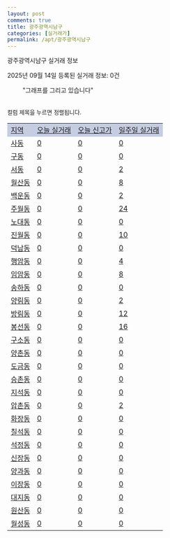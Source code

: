 ```yaml
---
layout: post
comments: true
title: 광주광역시남구
categories: [실거래가]
permalink: /apt/광주광역시남구
---
```


광주광역시남구 실거래 정보

2025년 09월 14일 등록된 실거래 정보: 0건

<!--<script async src="https://pagead2.googlesyndication.com/pagead/js/adsbygoogle.js?client=ca-pub-3485438051770037"
 crossorigin="anonymous"></script>-->

<script type="text/javascript">
  google.charts.load('current', {'packages':['corechart']});
  google.charts.setOnLoadCallback(drawChart);

  function drawChart() {
    var data = google.visualization.arrayToDataTable([['거래일', '매매', '전월세', '전매'], ['21-01', 4, 6, 0], ['21-02', 0, 1, 0], ['21-03', 0, 2, 0], ['21-04', 0, 1, 0], ['21-05', 1, 0, 0], ['21-06', 0, 4, 0], ['21-07', 33, 46, 1], ['21-08', 306, 250, 7], ['21-09', 351, 327, 7], ['21-10', 299, 415, 15], ['21-11', 190, 274, 7], ['21-12', 185, 275, 6], ['22-01', 133, 269, 8], ['22-02', 136, 238, 4], ['22-03', 148, 209, 13], ['22-04', 219, 279, 11], ['22-05', 180, 211, 10], ['22-06', 119, 205, 8], ['22-07', 91, 199, 2], ['22-08', 9, 58, 0], ['23-07', 0, 4, 0], ['23-08', 0, 2, 0], ['23-09', 0, 1, 0], ['23-10', 15, 46, 1], ['23-11', 108, 256, 3], ['23-12', 94, 323, 7], ['24-01', 1, 11, 0], ['24-02', 0, 2, 0], ['24-03', 0, 2, 0], ['24-04', 0, 2, 0], ['24-05', 1, 1, 0], ['24-06', 0, 1, 0], ['24-07', 0, 1, 0], ['24-08', 15, 22, 1], ['24-09', 90, 125, 12], ['24-10', 181, 62, 180], ['24-11', 87, 0, 87], ['24-12', 140, 140, 140], ['25-01', 177, 177, 177], ['25-02', 186, 186, 186], ['25-03', 192, 192, 192], ['25-04', 192, 192, 192], ['25-05', 156, 156, 156], ['25-06', 180, 180, 180], ['25-07', 161, 161, 161], ['25-08', 159, 159, 159], ['25-09', 48, 48, 48]]);

    var options = {
      title: '최근 1년간 유형별 거래량 추이',
      legend: { position: 'bottom' }
    };

    setTimeout(function() {
        var chart = new google.visualization.LineChart(document.getElementById('columnchart_material'));
        chart.draw(data, (options));
        document.getElementById('loading').style.display = 'none';
        var dayLabel = (new Date()).getDay();
        if (dayLabel < 2) {
            sorttable.innerSortFunction.apply(document.getElementById('week'), []);
            sorttable.innerSortFunction.apply(document.getElementById('week'), []);        
        }
        else {
            sorttable.innerSortFunction.apply(document.getElementById('today'), []);
            sorttable.innerSortFunction.apply(document.getElementById('today'), []);
        }
    }, 200);

  }
</script>

<div id="loading" style="z-index:20; display: block; margin-left: 35px">"그래프를 그리고 있습니다"</div>
<div id="columnchart_material" style="width: 95%; margin-left: -35px; display: block"></div>
<!--<div style="width: 95%; margin-left: -35px; display: block">
      <script async src="https://pagead2.googlesyndication.com/pagead/js/adsbygoogle.js?client=ca-pub-3485438051770037"
          crossorigin="anonymous"></script>
      <ins class="adsbygoogle"
          style="display:block"
          data-ad-format="fluid"
          data-ad-layout-key="-fb+5w+4e-db+86"
          data-ad-client="ca-pub-3485438051770037"
          data-ad-slot="1827090281"></ins>
      <script>
          (adsbygoogle = window.adsbygoogle || []).push({});
      </script>
</div>-->
<br>

<font size='small' style='font-size: small;'>컬럼 제목을 누르면 정렬됩니다.</font>
<table class="sortable">
  <tr style='background-color: rgba(114, 132, 186,0.4);'>
    <td id="region"><a href="#">지역</a></td>
    <td id="today"><a href="#">오늘 실거래</a></td>
    <td id="today_new"><a href="#">오늘 신고가</a></td>
    <td id="week"><a href="#">일주일 실거래</a></td>
  </tr>

  
  <tr class="item">
    <td><a href="광주광역시남구사동">사동</a></td>
    <td><a href="광주광역시남구사동">0</a></td>
    <td><a href="광주광역시남구사동">0</a></td>
    <td><a href="광주광역시남구사동">0</a></td>
  </tr>
    

  <tr class="item">
    <td><a href="광주광역시남구구동">구동</a></td>
    <td><a href="광주광역시남구구동">0</a></td>
    <td><a href="광주광역시남구구동">0</a></td>
    <td><a href="광주광역시남구구동">0</a></td>
  </tr>
    

  <tr class="item">
    <td><a href="광주광역시남구서동">서동</a></td>
    <td><a href="광주광역시남구서동">0</a></td>
    <td><a href="광주광역시남구서동">0</a></td>
    <td><a href="광주광역시남구서동">2</a></td>
  </tr>
    

  <tr class="item">
    <td><a href="광주광역시남구월산동">월산동</a></td>
    <td><a href="광주광역시남구월산동">0</a></td>
    <td><a href="광주광역시남구월산동">0</a></td>
    <td><a href="광주광역시남구월산동">8</a></td>
  </tr>
    

  <tr class="item">
    <td><a href="광주광역시남구백운동">백운동</a></td>
    <td><a href="광주광역시남구백운동">0</a></td>
    <td><a href="광주광역시남구백운동">0</a></td>
    <td><a href="광주광역시남구백운동">2</a></td>
  </tr>
    

  <tr class="item">
    <td><a href="광주광역시남구주월동">주월동</a></td>
    <td><a href="광주광역시남구주월동">0</a></td>
    <td><a href="광주광역시남구주월동">0</a></td>
    <td><a href="광주광역시남구주월동">24</a></td>
  </tr>
    

  <tr class="item">
    <td><a href="광주광역시남구노대동">노대동</a></td>
    <td><a href="광주광역시남구노대동">0</a></td>
    <td><a href="광주광역시남구노대동">0</a></td>
    <td><a href="광주광역시남구노대동">0</a></td>
  </tr>
    

  <tr class="item">
    <td><a href="광주광역시남구진월동">진월동</a></td>
    <td><a href="광주광역시남구진월동">0</a></td>
    <td><a href="광주광역시남구진월동">0</a></td>
    <td><a href="광주광역시남구진월동">10</a></td>
  </tr>
    

  <tr class="item">
    <td><a href="광주광역시남구덕남동">덕남동</a></td>
    <td><a href="광주광역시남구덕남동">0</a></td>
    <td><a href="광주광역시남구덕남동">0</a></td>
    <td><a href="광주광역시남구덕남동">0</a></td>
  </tr>
    

  <tr class="item">
    <td><a href="광주광역시남구행암동">행암동</a></td>
    <td><a href="광주광역시남구행암동">0</a></td>
    <td><a href="광주광역시남구행암동">0</a></td>
    <td><a href="광주광역시남구행암동">4</a></td>
  </tr>
    

  <tr class="item">
    <td><a href="광주광역시남구임암동">임암동</a></td>
    <td><a href="광주광역시남구임암동">0</a></td>
    <td><a href="광주광역시남구임암동">0</a></td>
    <td><a href="광주광역시남구임암동">8</a></td>
  </tr>
    

  <tr class="item">
    <td><a href="광주광역시남구송하동">송하동</a></td>
    <td><a href="광주광역시남구송하동">0</a></td>
    <td><a href="광주광역시남구송하동">0</a></td>
    <td><a href="광주광역시남구송하동">0</a></td>
  </tr>
    

  <tr class="item">
    <td><a href="광주광역시남구양림동">양림동</a></td>
    <td><a href="광주광역시남구양림동">0</a></td>
    <td><a href="광주광역시남구양림동">0</a></td>
    <td><a href="광주광역시남구양림동">2</a></td>
  </tr>
    

  <tr class="item">
    <td><a href="광주광역시남구방림동">방림동</a></td>
    <td><a href="광주광역시남구방림동">0</a></td>
    <td><a href="광주광역시남구방림동">0</a></td>
    <td><a href="광주광역시남구방림동">12</a></td>
  </tr>
    

  <tr class="item">
    <td><a href="광주광역시남구봉선동">봉선동</a></td>
    <td><a href="광주광역시남구봉선동">0</a></td>
    <td><a href="광주광역시남구봉선동">0</a></td>
    <td><a href="광주광역시남구봉선동">16</a></td>
  </tr>
    

  <tr class="item">
    <td><a href="광주광역시남구구소동">구소동</a></td>
    <td><a href="광주광역시남구구소동">0</a></td>
    <td><a href="광주광역시남구구소동">0</a></td>
    <td><a href="광주광역시남구구소동">0</a></td>
  </tr>
    

  <tr class="item">
    <td><a href="광주광역시남구양촌동">양촌동</a></td>
    <td><a href="광주광역시남구양촌동">0</a></td>
    <td><a href="광주광역시남구양촌동">0</a></td>
    <td><a href="광주광역시남구양촌동">0</a></td>
  </tr>
    

  <tr class="item">
    <td><a href="광주광역시남구도금동">도금동</a></td>
    <td><a href="광주광역시남구도금동">0</a></td>
    <td><a href="광주광역시남구도금동">0</a></td>
    <td><a href="광주광역시남구도금동">0</a></td>
  </tr>
    

  <tr class="item">
    <td><a href="광주광역시남구승촌동">승촌동</a></td>
    <td><a href="광주광역시남구승촌동">0</a></td>
    <td><a href="광주광역시남구승촌동">0</a></td>
    <td><a href="광주광역시남구승촌동">0</a></td>
  </tr>
    

  <tr class="item">
    <td><a href="광주광역시남구지석동">지석동</a></td>
    <td><a href="광주광역시남구지석동">0</a></td>
    <td><a href="광주광역시남구지석동">0</a></td>
    <td><a href="광주광역시남구지석동">0</a></td>
  </tr>
    

  <tr class="item">
    <td><a href="광주광역시남구압촌동">압촌동</a></td>
    <td><a href="광주광역시남구압촌동">0</a></td>
    <td><a href="광주광역시남구압촌동">0</a></td>
    <td><a href="광주광역시남구압촌동">2</a></td>
  </tr>
    

  <tr class="item">
    <td><a href="광주광역시남구화장동">화장동</a></td>
    <td><a href="광주광역시남구화장동">0</a></td>
    <td><a href="광주광역시남구화장동">0</a></td>
    <td><a href="광주광역시남구화장동">0</a></td>
  </tr>
    

  <tr class="item">
    <td><a href="광주광역시남구칠석동">칠석동</a></td>
    <td><a href="광주광역시남구칠석동">0</a></td>
    <td><a href="광주광역시남구칠석동">0</a></td>
    <td><a href="광주광역시남구칠석동">0</a></td>
  </tr>
    

  <tr class="item">
    <td><a href="광주광역시남구석정동">석정동</a></td>
    <td><a href="광주광역시남구석정동">0</a></td>
    <td><a href="광주광역시남구석정동">0</a></td>
    <td><a href="광주광역시남구석정동">0</a></td>
  </tr>
    

  <tr class="item">
    <td><a href="광주광역시남구신장동">신장동</a></td>
    <td><a href="광주광역시남구신장동">0</a></td>
    <td><a href="광주광역시남구신장동">0</a></td>
    <td><a href="광주광역시남구신장동">0</a></td>
  </tr>
    

  <tr class="item">
    <td><a href="광주광역시남구양과동">양과동</a></td>
    <td><a href="광주광역시남구양과동">0</a></td>
    <td><a href="광주광역시남구양과동">0</a></td>
    <td><a href="광주광역시남구양과동">0</a></td>
  </tr>
    

  <tr class="item">
    <td><a href="광주광역시남구이장동">이장동</a></td>
    <td><a href="광주광역시남구이장동">0</a></td>
    <td><a href="광주광역시남구이장동">0</a></td>
    <td><a href="광주광역시남구이장동">0</a></td>
  </tr>
    

  <tr class="item">
    <td><a href="광주광역시남구대지동">대지동</a></td>
    <td><a href="광주광역시남구대지동">0</a></td>
    <td><a href="광주광역시남구대지동">0</a></td>
    <td><a href="광주광역시남구대지동">0</a></td>
  </tr>
    

  <tr class="item">
    <td><a href="광주광역시남구원산동">원산동</a></td>
    <td><a href="광주광역시남구원산동">0</a></td>
    <td><a href="광주광역시남구원산동">0</a></td>
    <td><a href="광주광역시남구원산동">0</a></td>
  </tr>
    

  <tr class="item">
    <td><a href="광주광역시남구월성동">월성동</a></td>
    <td><a href="광주광역시남구월성동">0</a></td>
    <td><a href="광주광역시남구월성동">0</a></td>
    <td><a href="광주광역시남구월성동">0</a></td>
  </tr>
    


</table>


    